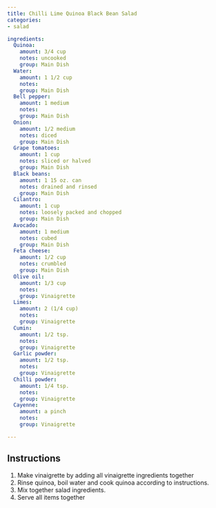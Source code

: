 ```yaml
---
title: Chilli Lime Quinoa Black Bean Salad
categories:
- salad

ingredients:
  Quinoa:
    amount: 3/4 cup
    notes: uncooked
    group: Main Dish
  Water:
    amount: 1 1/2 cup
    notes: 
    group: Main Dish
  Bell pepper:
    amount: 1 medium
    notes: 
    group: Main Dish
  Onion:
    amount: 1/2 medium
    notes: diced
    group: Main Dish
  Grape tomatoes:
    amount: 1 cup
    notes: sliced or halved
    group: Main Dish
  Black beans:
    amount: 1 15 oz. can
    notes: drained and rinsed
    group: Main Dish
  Cilantro:
    amount: 1 cup
    notes: loosely packed and chopped
    group: Main Dish
  Avocado:
    amount: 1 medium
    notes: cubed
    group: Main Dish
  Feta cheese:
    amount: 1/2 cup
    notes: crumbled
    group: Main Dish
  Olive oil:
    amount: 1/3 cup
    notes: 
    group: Vinaigrette
  Limes:
    amount: 2 (1/4 cup)
    notes: 
    group: Vinaigrette
  Cumin:
    amount: 1/2 tsp.
    notes: 
    group: Vinaigrette
  Garlic powder:
    amount: 1/2 tsp.
    notes: 
    group: Vinaigrette
  Chilli powder:
    amount: 1/4 tsp.
    notes: 
    group: Vinaigrette
  Cayenne:
    amount: a pinch
    notes: 
    group: Vinaigrette

---
```

## Instructions
1. Make vinaigrette by adding all vinaigrette ingredients together
2. Rinse quinoa, boil water and cook quinoa according to instructions.
3. Mix together salad ingredients.
4. Serve all items together